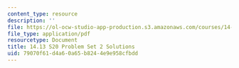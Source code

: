```yaml
---
content_type: resource
description: ''
file: https://ol-ocw-studio-app-production.s3.amazonaws.com/courses/14-13-psychology-and-economics-spring-2020/79070f61d4a60a65b8244e9e958cfbdd_MIT14_13s20_pset2sol.pdf
file_type: application/pdf
resourcetype: Document
title: 14.13 S20 Problem Set 2 Solutions
uid: 79070f61-d4a6-0a65-b824-4e9e958cfbdd
---
```

